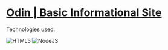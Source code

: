 # [Odin | Basic Informational Site]()

Technologies used:

![HTML5](https://img.shields.io/badge/html5-E34F26.svg?style=for-the-badge&logo=html5&logoColor=FFF)
![NodeJS](https://img.shields.io/badge/node.js-6DA55F?style=for-the-badge&logo=node.js&logoColor=white)